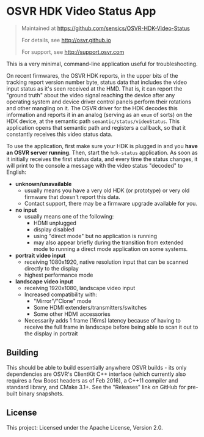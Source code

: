 # OSVR HDK Video Status App
> Maintained at <https://github.com/sensics/OSVR-HDK-Video-Status>
>
> For details, see <http://osvr.github.io>
>
> For support, see <http://support.osvr.com>

This is a very minimal, command-line application useful for troubleshooting.

On recent firmwares, the OSVR HDK reports, in the upper bits of the tracking report version number byte, status data that includes the video input status as it's seen received at the HMD. That is, it can report the "ground truth" about the video signal reaching the device after any operating system and device driver control panels perform their rotations and other mangling on it. The OSVR driver for the HDK decodes this information and reports it in an analog (serving as an `enum` of sorts) on the HDK device, at the semantic path `semantic/status/videoStatus`. This application opens that semantic path and registers a callback, so that it constantly receives this video status data.

To use the application, first make sure your HDK is plugged in and you **have an OSVR server running**. Then, start the `hdk-status` application. As soon as it initially receives the first status data, and every time the status changes, it will print to the console a message with the video status "decoded" to English:

- **unknown/unavailable**
	- usually means you have a very old HDK (or prototype) or very old firmware that doesn't report this data.
	- Contact support, there may be a firmware upgrade available for you.
- **no input**
	- usually means one of the following:
		- HDMI unplugged
		- display disabled
		- using "direct mode" but no application is running
		- may also appear briefly during the transition from extended mode to running a direct mode application on some systems.
- **portrait video input**
	- receiving 1080x1920, native resolution input that can be scanned directly to the display
	- highest performance mode
- **landscape video input**
	- receiving 1920x1080, landscape video input
	- Increased compatibility with:
		- "Mirror"/"Clone" mode
		- Some HDMI extenders/transmitters/switches
		- Some other HDMI accessories
	- Necessarily adds 1 frame (16ms) latency because of having to receive the full frame in landscape before being able to scan it out to the display in portrait

## Building

This should be able to build essentially anywhere OSVR builds - its only dependencies are OSVR's ClientKit C++ interface (which currently also requires a few Boost headers as of Feb 2016), a C++11 compiler and standard library, and CMake 3.1+. See the "Releases" link on GitHub for pre-built binary snapshots.

## License

This project: Licensed under the Apache License, Version 2.0.